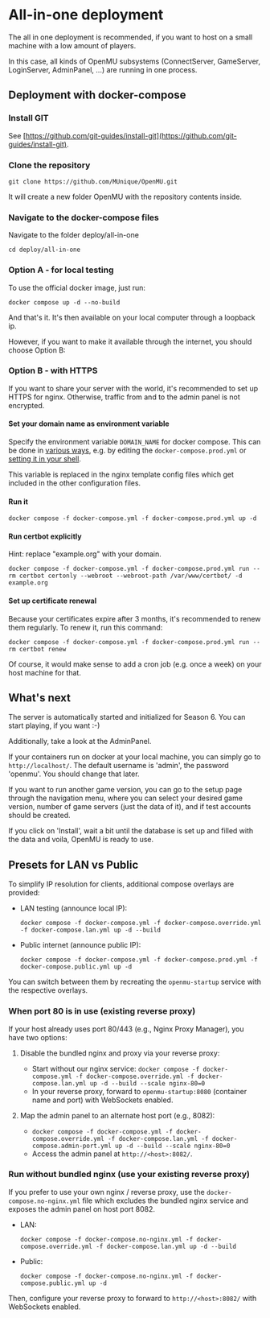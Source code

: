 # All-in-one deployment

The all in one deployment is recommended, if you want to host on a small machine
with a low amount of players.

In this case, all kinds of OpenMU subsystems (ConnectServer, GameServer, LoginServer,
AdminPanel, ...) are running in one process.

## Deployment with docker-compose

### Install GIT

See [https://github.com/git-guides/install-git](https://github.com/git-guides/install-git).

### Clone the repository

`git clone https://github.com/MUnique/OpenMU.git`

It will create a new folder OpenMU with the repository contents inside.

### Navigate to the docker-compose files

Navigate to the folder deploy/all-in-one

`cd deploy/all-in-one`

### Option A - for local testing

To use the official docker image, just run:

`docker compose up -d --no-build`

And that's it. It's then available on your local computer through a loopback ip.

However, if you want to make it available through the internet, you should choose
Option B:

### Option B - with HTTPS

If you want to share your server with the world, it's recommended to set up HTTPS
for nginx. Otherwise, traffic from and to the admin panel is not encrypted.

#### Set your domain name as environment variable

Specify the environment variable ```DOMAIN_NAME``` for docker compose.
This can be done in [various ways](https://docs.docker.com/compose/environment-variables/set-environment-variables/),
e.g. by editing the ```docker-compose.prod.yml``` or
[setting it in your shell](https://phoenixnap.com/kb/linux-set-environment-variable).

This variable is replaced in the nginx template config files which get included
in the other configuration files.

#### Run it

`docker compose -f docker-compose.yml -f docker-compose.prod.yml up -d`

#### Run certbot explicitly

Hint: replace "example.org" with your domain.

`docker compose -f docker-compose.yml -f docker-compose.prod.yml run --rm certbot certonly --webroot --webroot-path /var/www/certbot/ -d example.org`

#### Set up certificate renewal

Because your certificates expire after 3 months, it's recommended to renew them regularly.
To renew it, run this command:

`docker compose -f docker-compose.yml -f docker-compose.prod.yml run --rm certbot renew`

Of course, it would make sense to add a cron job (e.g. once a week) on your host
machine for that.

## What's next

The server is automatically started and initialized for Season 6. You can start
playing, if you want :-)

Additionally, take a look at the AdminPanel.

If your containers run on docker at your local machine, you can simply go to `http://localhost/`.
The default username is 'admin', the password 'openmu'. You should change that later.

If you want to run another game version, you can go to the setup page through
the navigation menu, where you can select your desired game version,
number of game servers (just the data of it), and if test accounts
should be created.

If you click on 'Install', wait a bit until the database is set up and filled with the
data and voila, OpenMU is ready to use.

## Presets for LAN vs Public

To simplify IP resolution for clients, additional compose overlays are provided:

- LAN testing (announce local IP):

  `docker compose -f docker-compose.yml -f docker-compose.override.yml -f docker-compose.lan.yml up -d --build`

- Public internet (announce public IP):

  `docker compose -f docker-compose.yml -f docker-compose.prod.yml -f docker-compose.public.yml up -d`

You can switch between them by recreating the `openmu-startup` service with the respective overlays.

### When port 80 is in use (existing reverse proxy)

If your host already uses port 80/443 (e.g., Nginx Proxy Manager), you have two options:

1) Disable the bundled nginx and proxy via your reverse proxy:

   - Start without our nginx service: `docker compose -f docker-compose.yml -f docker-compose.override.yml -f docker-compose.lan.yml up -d --build --scale nginx-80=0`
   - In your reverse proxy, forward to `openmu-startup:8080` (container name and port) with WebSockets enabled.

2) Map the admin panel to an alternate host port (e.g., 8082):

   - `docker compose -f docker-compose.yml -f docker-compose.override.yml -f docker-compose.lan.yml -f docker-compose.admin-port.yml up -d --build --scale nginx-80=0`
   - Access the admin panel at `http://<host>:8082/`.

### Run without bundled nginx (use your existing reverse proxy)

If you prefer to use your own nginx / reverse proxy, use the `docker-compose.no-nginx.yml` file which excludes the bundled nginx service and exposes the admin panel on host port 8082.

- LAN:

  `docker compose -f docker-compose.no-nginx.yml -f docker-compose.override.yml -f docker-compose.lan.yml up -d --build`

- Public:

  `docker compose -f docker-compose.no-nginx.yml -f docker-compose.public.yml up -d`

Then, configure your reverse proxy to forward to `http://<host>:8082/` with WebSockets enabled.
